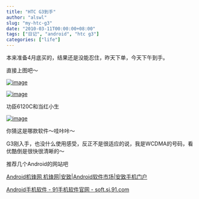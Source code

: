 ```yaml
---
title: "HTC G3到手"
author: "alswl"
slug: "my-htc-g3"
date: "2010-03-11T00:00:00+08:00"
tags: ["日记", "android", "htc g3"]
categories: ["life"]
---
```


本来准备4月底买的，结果还是没能忍住，昨天下单，今天下午到手。

直接上图吧～

[![image](https://4ocf5n.dijingchao.com/2010/03/20100311(001).jpg)](https://4ocf5n.dijingchao.com/upload_dropbox/201003/20100311(001).jpg)

[![image](https://4ocf5n.dijingchao.com/upload_dropbox/201003/11032010236.jpg)](https://4ocf5n.dijingchao.com/upload_dropbox/201003/11032010236.jpg)

功臣6120C和当红小生

[![image](https://4ocf5n.dijingchao.com/upload_dropbox/201003/20100311.jpg)](https://4ocf5n.dijingchao.com/upload_dropbox/201003/20100311.jpg)

你猜这是哪款软件～哇咔咔～

G3刚入手，也没什么使用感受，反正不是很适应的说，我是WCDMA的号码，看优酷倒是很快很清晰的～

推荐几个Android的网站吧

[Android机锋网 机锋网|安致|Android软件市场|安致手机门户](http://www.androidin.net/bbs/index.php)

[Android手机软件 - 91手机软件官网 - soft.sj.91.com](http://soft.sj.91.com/android/)

